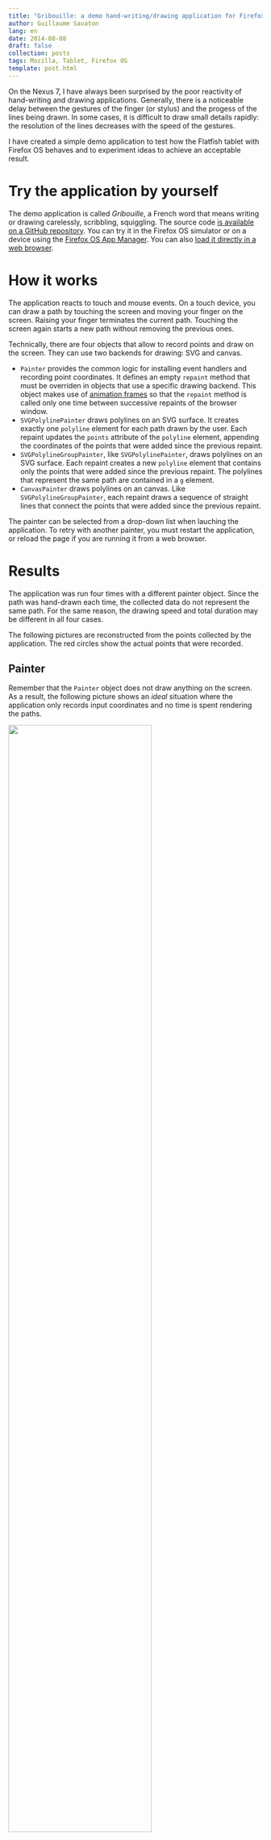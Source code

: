 ```yaml
---
title: "Gribouille: a demo hand-writing/drawing application for Firefox OS on the Flatfish tablet"
author: Guillaume Savaton
lang: en
date: 2014-08-08
draft: false
collection: posts
tags: Mozilla, Tablet, Firefox OS
template: post.html
---
```


On the Nexus 7, I have always been surprised by the poor reactivity of
hand-writing and drawing applications.
Generally, there is a noticeable delay between the gestures of the finger (or stylus) and the
progess of the lines being drawn.
In some cases, it is difficult to draw small details rapidly: the resolution of the lines decreases
with the speed of the gestures.

I have created a simple demo application to test how the Flatfish tablet with Firefox OS behaves
and to experiment ideas to achieve an acceptable result.

<!-- more -->

Try the application by yourself
===============================

The demo application is called *Gribouille*, a French word that means writing or drawing carelessly,
scribbling, squiggling.
The source code [is available on a GitHub repository](https://github.com/senshu/FxOS-Gribouille).
You can try it in the Firefox OS simulator or on a device using the
[Firefox OS App Manager](https://developer.mozilla.org/en-US/Firefox_OS/Using_the_App_Manager).
You can also [load it directly in a web browser](http://guillaume.baierouge.fr/apps/Gribouille).

How it works
============

The application reacts to touch and mouse events.
On a touch device, you can draw a path by touching the screen and moving your finger on the screen.
Raising your finger terminates the current path.
Touching the screen again starts a new path without removing the previous ones.

Technically, there are four objects that allow to record points and draw on the screen.
They can use two backends for drawing: SVG and canvas.

* ``Painter`` provides the common logic for installing event handlers and recording point coordinates.
  It defines an empty ``repaint`` method that must be overriden in objects that use a specific drawing backend.
  This object makes use of [animation frames](https://developer.mozilla.org/en-US/docs/Web/API/window.requestAnimationFrame)
  so that the ``repaint`` method is called only one time between successive repaints of the browser window.
* ``SVGPolylinePainter`` draws polylines on an SVG surface.
  It creates exactly one ``polyline`` element for each path drawn by the user.
  Each repaint updates the ``points`` attribute of the ``polyline`` element,
  appending the coordinates of the points that were added since the previous repaint.
* ``SVGPolylineGroupPainter``, like ``SVGPolylinePainter``, draws polylines on an SVG surface.
  Each repaint creates a new ``polyline`` element that contains only the points
  that were added since the previous repaint.
  The polylines that represent the same path are contained in a ``g`` element.
* ``CanvasPainter`` draws polylines on an canvas.
  Like ``SVGPolylineGroupPainter``, each repaint draws a sequence of straight lines
  that connect the points that were added since the previous repaint.

<div class="info">
    The painter can be selected from a drop-down list when lauching the application.
    To retry with another painter, you must restart the application, or reload the
    page if you are running it from a web browser.
</div>

Results
=======

The application was run four times with a different painter object.
Since the path was hand-drawn each time, the collected data do not represent the
same path. For the same reason, the drawing speed and total duration may be different
in all four cases.

The following pictures are reconstructed from the points collected by the application.
The red circles show the actual points that were recorded.

Painter
-------

Remember that the ``Painter`` object does not draw anything on the screen.
As a result, the following picture shows an *ideal* situation where the
application only records input coordinates and no time is spent rendering
the paths.

<img src="/assets/figures/Painter-FxOS-Flatfish.drawing.svg" width="75%">

On the following chart,
* The X axis corresponds to the time, in milliseconds.
* The vertical lines represent the time of the animation frames (1 line every 5 animation frames).
* The blue curve represents the cumulated distance from the beginning of the path.
* The orange curve represents the number of points since the beginning of the path.

This chart shows that when no repaint operation is performed, the touch events are
evenly distributed in time and the animation frames follow a regular rate.

<img src="/assets/figures/Painter-FxOS-Flatfish.chart.svg" width="75%">

<table>
    <tr><td>Segments</td><td>394</td></tr>
    <tr><td>Time between animation frames (min)</td><td>4 ms</td></tr>
    <tr><td>Time between animation frames (average)</td><td>17 ms</td></tr>
    <tr><td>Time between animation frames (max)</td><td>45 ms</td></tr>
</table>

SVGPolylinePainter
------------------

In the following picture, the path is drawn from left to right.
We can observe that the segments of the polyline become longer at the end.

<img src="/assets/figures/SVGPolylinePainter-FxOS-Flatfish.drawing.svg" width="75%">

In the ``SVGPolylinePainter`` object, each execution of the ``repaint`` method assigns
a new value to the ``points`` attribute of the same ``polyline`` element.
Even if only one point was added, this forces the rendering engine to redraw the entire polyline.
As the polyline becomes longer, the rendering engine takes more and more time to draw it,
so that the application reacts more and more slowly.

This is visible in the following chart: the vertical lines show that the delay between animation
frames increases over time.
While the distance (blue curve) still progresses approximately linearly,
the orange curve shows that the application can handle fewer and fewer touch events.

<img src="/assets/figures/SVGPolylinePainter-FxOS-Flatfish.chart.svg" width="75%">

<table>
    <tr><td>Segments</td><td>210</td></tr>
    <tr><td>Time between animation frames (min)</td><td>1 ms</td></tr>
    <tr><td>Time between animation frames (average)</td><td>50 ms</td></tr>
    <tr><td>Time between animation frames (max)</td><td>117 ms</td></tr>
</table>


SVGPolylineGroupPainter
-----------------------

To avoid redrawing the entire path each time a point is added, the ``SVGPolylineGroupPainter`` object
creates a new ``polyline`` element each time the ``repaint`` method is called.
The following picture shows no significant difference in smoothness between the beginning and the
end of the path.

<img src="/assets/figures/SVGPolylineGroupPainter-FxOS-Flatfish.drawing.svg" width="75%">

In the following chart, we observe that the orange curve is nearly linear and that the animation frames
are distributed more evenly in time.

<img src="/assets/figures/SVGPolylineGroupPainter-FxOS-Flatfish.chart.svg" width="75%">

<table>
    <tr><td>Segments</td><td>403</td></tr>
    <tr><td>Time between animation frames (min)</td><td>1 ms</td></tr>
    <tr><td>Time between animation frames (average)</td><td>24 ms</td></tr>
    <tr><td>Time between animation frames (max)</td><td>51 ms</td></tr>
</table>


CanvasPainter
-------------

``CanvasPainter`` follows a similar strategy as ``SVGPolylineGroupPainter``, so we can expect
that the rendering will not slow down while the path grows.
But rendering on a ``canvas`` element gives a surprisingly bad result.

<img src="/assets/figures/CanvasPainter-FxOS-Flatfish.drawing.svg" width="75%">

<img src="/assets/figures/CanvasPainter-FxOS-Flatfish.chart.svg" width="75%">

<table>
    <tr><td>Segments</td><td>27</td></tr>
    <tr><td>Time between animation frames (min)</td><td>1 ms</td></tr>
    <tr><td>Time between animation frames (average)</td><td>323 ms</td></tr>
    <tr><td>Time between animation frames (max)</td><td>497 ms</td></tr>
</table>

